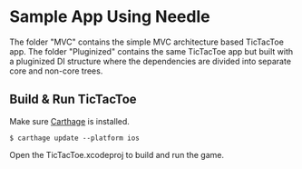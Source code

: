 # Sample App Using Needle

The folder "MVC" contains the simple MVC architecture based TicTacToe app. The folder "Pluginized" contains the same TicTacToe app but built with a pluginized DI structure where the dependencies are divided into separate core and non-core trees.

## Build & Run TicTacToe

Make sure [Carthage](https://github.com/Carthage/Carthage) is installed.

```
$ carthage update --platform ios
```

Open the TicTacToe.xcodeproj to build and run the game.
